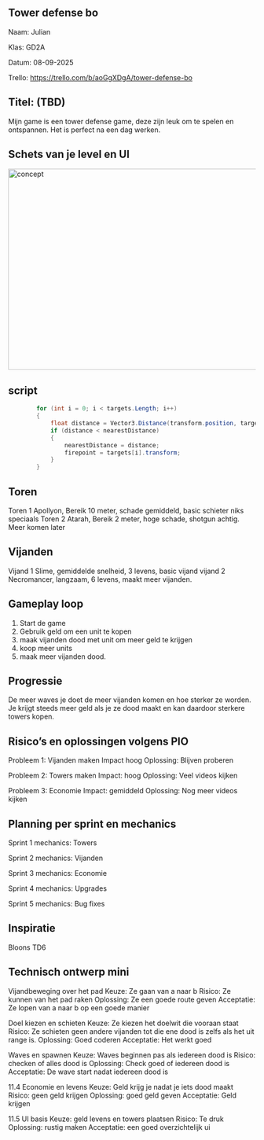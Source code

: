 ## Tower defense bo
Naam: Julian

Klas: GD2A

Datum: 08-09-2025

Trello: https://trello.com/b/aoGgXDgA/tower-defense-bo

## Titel: (TBD)
Mijn game is een tower defense game, deze zijn leuk om te spelen en ontspannen. Het is perfect na een dag werken.

## Schets van je level en UI
<img width="768" height="409" alt="concept" src="https://github.com/user-attachments/assets/4c526667-fec0-4f68-8545-61299be2903d" />

## script
```` cs
        for (int i = 0; i < targets.Length; i++) 
        {
            float distance = Vector3.Distance(transform.position, targets[i].transform.position);
            if (distance < nearestDistance) 
            {
                nearestDistance = distance;
                firepoint = targets[i].transform;
            }
        }
````
## Toren
Toren 1 Apollyon, Bereik 10 meter, schade gemiddeld, basic schieter niks speciaals
Toren 2 Atarah, Bereik 2 meter, hoge schade, shotgun achtig.
Meer komen later

## Vijanden
Vijand 1 Slime, gemiddelde snelheid, 3 levens, basic vijand
vijand 2 Necromancer, langzaam, 6 levens, maakt meer vijanden. 

## Gameplay loop
1. Start de game
2. Gebruik geld om een unit te kopen
3. maak vijanden dood met unit om meer geld te krijgen
4. koop meer units
5. maak meer vijanden dood.

## Progressie
De meer waves je doet de meer vijanden komen en hoe sterker ze worden. Je krijgt steeds meer geld als je ze dood maakt en kan daardoor sterkere towers kopen.

## Risico’s en oplossingen volgens PIO
Probleem 1: Vijanden maken
Impact hoog
Oplossing: Blijven proberen

Probleem 2: Towers maken
Impact: hoog
Oplossing: Veel videos kijken

Probleem 3: Economie
Impact: gemiddeld
Oplossing: Nog meer videos kijken

## Planning per sprint en mechanics
Sprint 1 mechanics: Towers

Sprint 2 mechanics: Vijanden

Sprint 3 mechanics: Economie

Sprint 4 mechanics: Upgrades

Sprint 5 mechanics: Bug fixes

## Inspiratie 
Bloons TD6

## Technisch ontwerp mini
Vijandbeweging over het pad
Keuze: Ze gaan van a naar b
Risico: Ze kunnen van het pad raken
Oplossing: Ze een goede route geven
Acceptatie: Ze lopen van a naar b op een goede manier

Doel kiezen en schieten
Keuze: Ze kiezen het doelwit die vooraan staat
Risico: Ze schieten geen andere vijanden tot die ene dood is zelfs als het uit range is.
Oplossing: Goed coderen
Acceptatie: Het werkt goed

Waves en spawnen
Keuze: Waves beginnen pas als iedereen dood is
Risico: checken of alles dood is
Oplossing: Check goed of iedereen dood is
Acceptatie: De wave start nadat iedereen dood is

11.4 Economie en levens
Keuze: Geld krijg je nadat je iets dood maakt
Risico: geen geld krijgen
Oplossing: goed geld geven
Acceptatie: Geld krijgen

11.5 UI basis
Keuze: geld levens en towers plaatsen
Risico: Te druk
Oplossing: rustig maken
Acceptatie: een goed overzichtelijk ui

